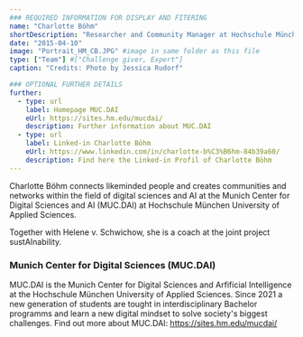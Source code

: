 ```yaml
---
### REQUIRED INFORMATION FOR DISPLAY AND FITERING
name: "Charlotte Böhm"
shortDescription: "Researcher and Community Manager at Hochschule München"
date: "2015-04-10"
image: "Portrait_HM_CB.JPG" #image in same folder as this file
type: ["Team"] #["Challenge giver, Expert"]
caption: "Credits: Photo by Jessica Rudorf"

### OPTIONAL FURTHER DETAILS
further:
  - type: url
    label: Homepage MUC.DAI
    eUrl: https://sites.hm.edu/mucdai/
    description: Further information about MUC.DAI
  - type: url
    label: Linked-in Charlotte Böhm
    eUrl: https://www.linkedin.com/in/charlotte-b%C3%B6hm-84b39a60/
    description: Find here the Linked-in Profil of Charlotte Böhm
---
```


Charlotte Böhm connects likeminded people and creates communities and networks within the field of digital sciences and AI at the Munich Center for Digital Sciences and AI (MUC.DAI) at Hochschule München University of Applied Sciences.

Together with Helene v. Schwichow, she is a coach at the joint project sustAInability.

### Munich Center for Digital Sciences (MUC.DAI)

MUC.DAI is the Munich Center for Digital Sciences and Arfificial Intelligence at the Hochschule München University of Applied Sciences. Since 2021 a new generation of students are tought in interdisciplinary Bachelor programms and learn a new digital mindset to solve society's biggest challenges.
Find out more about MUC.DAI: https://sites.hm.edu/mucdai/
